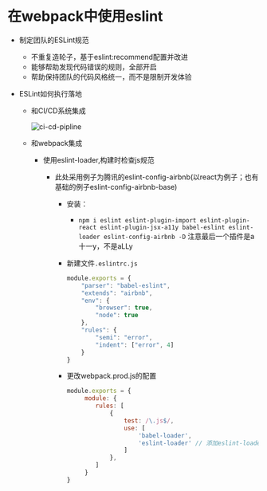# 在webpack中使用eslint

- 制定团队的ESLint规范

  - 不重复造轮子，基于eslint:recommend配置并改进
  - 能够帮助发现代码错误的规则，全部开启
  - 帮助保持团队的代码风格统一，而不是限制开发体验

- ESLint如何执行落地

  - 和CI/CD系统集成

    ![ci-cd-pipline](D:\personal\material\personal-note\webpack\mdnotes\images\ci-cd-pipline.jpg)

  - 和webpack集成

    - 使用eslint-loader,构建时检查js规范

      - 此处采用例子为腾讯的eslint-config-airbnb(以react为例子；也有基础的例子eslint-config-airbnb-base)

        - 安装：

          -  `npm i eslint eslint-plugin-import eslint-plugin-react eslint-plugin-jsx-a11y babel-eslint eslint-loader eslint-config-airbnb -D` 注意最后一个插件是a十一y，不是aLLy

        - 新建文件`.eslintrc.js`

          ```js
          module.exports = {
              "parser": "babel-eslint",
              "extends": "airbnb",
              "env": {
                  "browser": true,
                  "node": true
              },
              "rules": {
                  "semi": "error",
                  "indent": ["error", 4]
              }
          }
          ```

        - 更改webpack.prod.js的配置

          ```js
          module.exports = {
               module: {
                  rules: [
                      {
                          test: /\.js$/,
                          use: [
                              'babel-loader',
                              'eslint-loader' // 添加eslint-loader
                          ]
                      },
                  ]
               }
          }
          ```

          